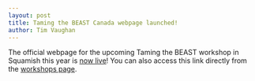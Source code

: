 ```yaml
---
layout: post
title: Taming the BEAST Canada webpage launched!
author: Tim Vaughan
---
```


The official webpage for the upcoming Taming the BEAST workshop in Squamish this
year is [now live](https://ttbcanada.ca/)!  You can also access this link directly
from the [workshops page]({{site.baseurl}}/workshops).

<br>
